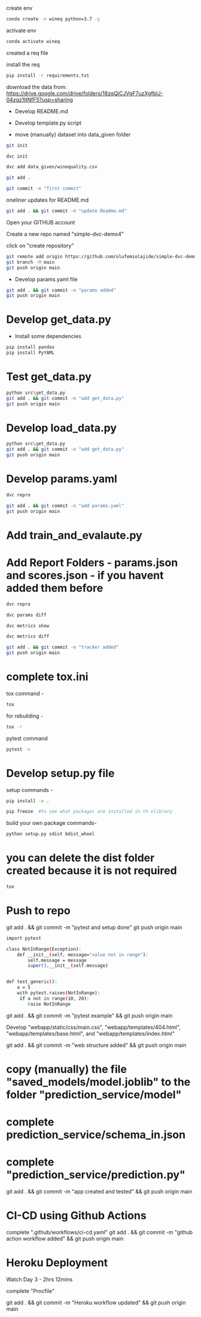 create env 

```bash
conda create -n wineq python=3.7 -y
```

activate env
```bash
conda activate wineq
```

created a req file

install the req
```bash
pip install -r requirements.txt
```
download the data from:  https://drive.google.com/drive/folders/18zqQiCJVgF7uzXgfbIJ-04zgz1ItNfF5?usp=sharing

- Develop README.md

- Develop template.py script

- move (manually) dataset into data_given folder

```bash
git init
```
```bash
dvc init 
```
```bash
dvc add data_given/winequality.csv
```
```bash
git add .
```
```bash
git commit -m "first commit"
```

oneliner updates  for README.md

```bash
git add . && git commit -m "update Readme.md"
```

Open your GITHUB account

Create a new repo named "simple-dvc-demo4"

click on "create repository"

```bash
git remote add origin https://github.com/olufemiolajide/simple-dvc-demo4.git
git branch -M main
git push origin main
```

- Develop params.yaml file

```bash
git add . && git commit -m "params added"
git push origin main
```

# Develop get_data.py

- Install some dependencies

```bash
pip install pandas
pip install PyYAML
```

# Test get_data.py

```bash
python src\get_data.py
git add . && git commit -m "add get_data.py"
git push origin main
```

# Develop load_data.py

```bash
python src\get_data.py
git add . && git commit -m "add get_data.py"
git push origin main
```

# Develop params.yaml
```bash
dvc repro

git add . && git commit -m "add params.yaml"
git push origin main
```

# Add train_and_evalaute.py 

# Add Report Folders - params.json and scores.json - if you havent added them before

```bash
dvc repro

dvc params diff

dvc metrics show

dvc metrics diff

git add . && git commit -m "tracker added"
git push origin main
```

# complete tox.ini

tox command -
```bash
tox
```
for rebuilding -
```bash
tox -r 
```
pytest command
```bash
pytest -v
```
# Develop setup.py file
setup commands -
```bash
pip install -e . 

pip freeze  #to see what packages are installed in th elibrary
```


build your own package commands- 
```bash
python setup.py sdist bdist_wheel
```
# you can delete the dist folder created because it is not required

```bash
tox
```

# Push to repo
git add . && git commit -m "pytest and setup done"
git push origin main



```bash
import pytest

class NotInRange(Exception):
    def __init__(self, message="value not in range"):
        self.message = message
        super().__init__(self.message)


def test_generic():
    a = 5
    with pytest.raises(NotInRange):
     if a not in range(10, 20):
        raise NotInRange
```

git add . && git commit -m "pytest example" && git push origin main

Develop "webapp/static/css/main.css", "webapp/templates/404.html", "webapp/templates/base.html", and "webapp/templates/index.html"

git add . && git commit -m "web structure added" && git push origin main

# copy (manually) the file "saved_models/model.joblib" to the folder "prediction_service/model"

# complete prediction_service/schema_in.json
# complete "prediction_service/prediction.py"

git add . && git commit -m "app created and tested" && git push origin main

# CI-CD using Github Actions
complete ".github/workflows/ci-cd.yaml"
git add . && git commit -m "github action workflow added" && git push origin main

# Heroku Deployment

Watch Day 3 - 2hrs 12mins

complete "Procfile"

git add . && git commit -m "Heroku workflow updated" && git push origin main

